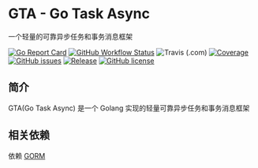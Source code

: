 # GTA - Go Task Async

一个轻量的可靠异步任务和事务消息框架

[![Go Report Card](https://goreportcard.com/badge/github.com/ycydsxy/gta)](https://goreportcard.com/report/github.com/ycydsxy/gta)
[![GitHub Workflow Status](https://img.shields.io/github/workflow/status/ycydsxy/gta/Go?logo=github)](https://github.com/ycydsxy/gta/actions/workflows/go.yml)
![Travis (.com)](https://img.shields.io/travis/com/ycydsxy/gta?label=test&logo=travis)
[![Coverage](https://img.shields.io/codecov/c/github/ycydsxy/gta?logo=codecov)](https://codecov.io/gh/ycydsxy/gta)
[![GitHub issues](https://img.shields.io/github/issues/ycydsxy/gta)](https://github.com/ycydsxy/gta/issues)
[![Release](https://img.shields.io/github/v/release/ycydsxy/gta.svg)](https://github.com/ycydsxy/gta/releases)
[![GitHub license](https://img.shields.io/github/license/ycydsxy/gta)](https://github.com/ycydsxy/gta/blob/main/LICENSE)

## 简介
GTA(Go Task Async) 是一个 Golang 实现的轻量可靠异步任务和事务消息框架


## 相关依赖
依赖 [GORM](https://github.com/go-gorm/gorm)
